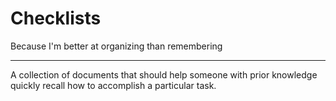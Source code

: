 # Checklists

Because I'm better at organizing than remembering

---

A collection of documents that should help someone with prior knowledge quickly recall how to accomplish a particular task.
